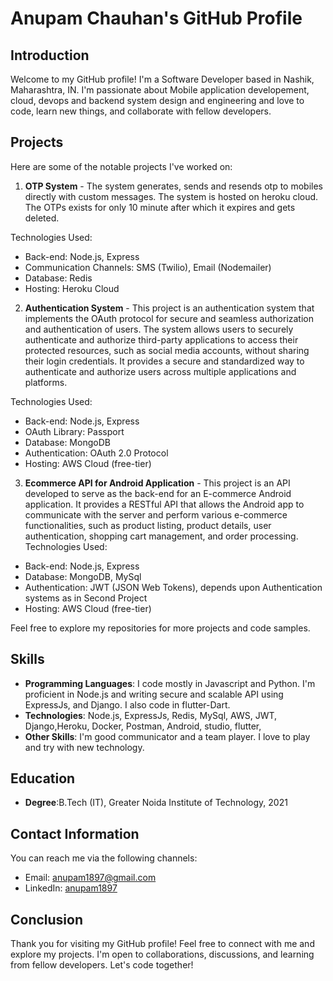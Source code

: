 # Anupam Chauhan's GitHub Profile

## Introduction

Welcome to my GitHub profile! I'm a Software Developer based in Nashik, Maharashtra, IN. I'm passionate about Mobile application developement, cloud, devops and backend system design and engineering and love to code, learn new things, and collaborate with fellow developers.

## Projects

Here are some of the notable projects I've worked on:

1. **OTP System** - The system generates, sends and resends otp to mobiles directly with custom messages. The system is hosted on heroku cloud. The OTPs exists for only 10 minute after which it expires and gets deleted. 

Technologies Used:
- Back-end: Node.js, Express
- Communication Channels: SMS (Twilio), Email (Nodemailer)
- Database: Redis
- Hosting: Heroku Cloud 

2. **Authentication System** - This project is an authentication system that implements the OAuth protocol for secure and seamless authorization and authentication of users. The system allows users to securely authenticate and authorize third-party applications to access their protected resources, such as social media accounts, without sharing their login credentials. It provides a secure and standardized way to authenticate and authorize users across multiple applications and platforms.

Technologies Used:
- Back-end: Node.js, Express
- OAuth Library: Passport
- Database: MongoDB
- Authentication: OAuth 2.0 Protocol
- Hosting: AWS Cloud (free-tier)

3. **Ecommerce API for Android Application** - This project is an API developed to serve as the back-end for an E-commerce Android application. It provides a RESTful API that allows the Android app to communicate with the server and perform various e-commerce functionalities, such as product listing, product details, user authentication, shopping cart management, and order processing. Technologies Used:
- Back-end: Node.js, Express
- Database: MongoDB, MySql
- Authentication: JWT (JSON Web Tokens), depends upon Authentication systems as in Second Project
- Hosting: AWS Cloud (free-tier)


Feel free to explore my repositories for more projects and code samples.

## Skills

- **Programming Languages**: I code mostly in Javascript and Python. I'm proficient in Node.js and writing secure and scalable API using ExpressJs, and Django. I also code in flutter-Dart.
- **Technologies**: Node.js, ExpressJs, Redis, MySql, AWS, JWT, Django,Heroku, Docker, Postman, Android, studio, flutter, 
- **Other Skills**: I'm good communicator and a team player. I love to play and try with new technology. 


## Education

- **Degree**:B.Tech (IT), Greater Noida Institute of Technology, 2021

## Contact Information

You can reach me via the following channels:

- Email: [anupam1897@gmail.com](mailto:anupam1897@gmail.com)
- LinkedIn: [anupam1897](https://www.linkedin.com/in/anupam1897/)


## Conclusion

Thank you for visiting my GitHub profile! Feel free to connect with me and explore my projects. I'm open to collaborations, discussions, and learning from fellow developers. Let's code together!